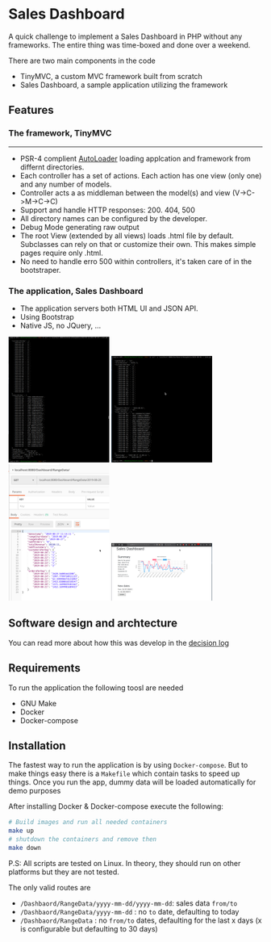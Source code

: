 # Sales Dashboard

A quick challenge to implement a Sales Dashboard in PHP without any frameworks. The entire thing was time-boxed and done over a weekend.

There are two main components in the code

- TinyMVC, a custom MVC framework built from scratch
- Sales Dashboard, a sample application utilizing the framework

## Features

### The framework, TinyMVC

---

- PSR-4 complient [AutoLoader]() loading applcation and framework from differnt directories.
- Each controller has a set of actions. Each action has one view (only one) and any number of models.
- Controller acts a as middleman between the model(s) and view (V->C->M->C->C)
- Support and handle HTTP responses: 200. 404, 500
- All directory names can be configured by the developer.
- Debug Mode generating raw output
- The root View (extended by all views) loads .html file by default. Subclasses can rely on that or customize their own. This makes simple pages require only .html.
- No need to handle erro 500 within controllers, it's taken care of in the bootstraper.

### The application, Sales Dashboard

- The application servers both HTML UI and JSON API.
- Using Bootstrap
- Native JS, no JQuery, ...

[![curl screenshot 1](./docs/range1-thumb.png)](./docs/range1.png)
[![curl screenshot 2](./docs/range2-thumb.png)](./docs/range2.png)
[![postman screenshot](./docs/postman-thumb.png)](./docs/postman.p)
[![UI screenshot](./docs/ui-thumb.png)](./docs/ui.png)

## Software design and archtecture

You can read more about how this was develop in the [decision log](docs/decision-log.md)

## Requirements

To run the application the following toosl are needed

- GNU Make
- Docker
- Docker-compose

## Installation

The fastest way to run the application is by using `Docker-compose`. But to make things easy there is a `Makefile` which contain tasks to speed up things. Once you run the app, dummy data will be loaded automatically for demo purposes

After installing Docker & Docker-compose execute the following:

```bash
# Build images and run all needed containers
make up
# shutdown the containers and remove then
make down
```

P.S: All scripts are tested on Linux. In theory, they should run on other platforms but they are not tested.

The only valid routes are

- `/Dashbaord/RangeData/yyyy-mm-dd/yyyy-mm-dd`: sales data `from/to`
- `/Dashbaord/RangeData/yyyy-mm-dd` : no `to` date, defaulting to today
- `/Dashbaord/RangeData` : no `from/to` dates, defaulting for the last x days (x is configurable but defaulting to 30 days)
